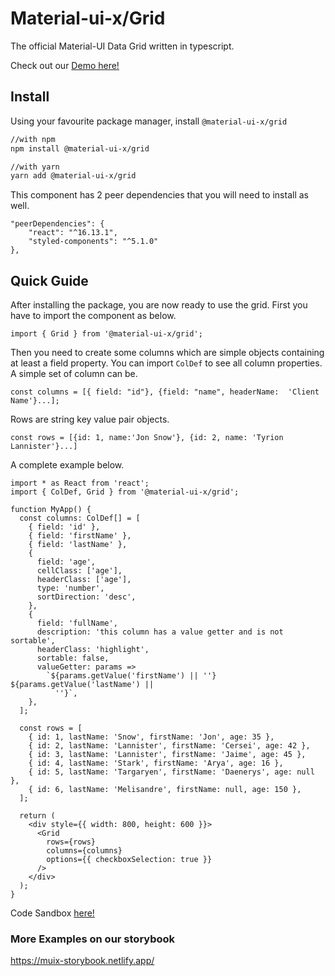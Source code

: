 # Material-ui-x/Grid

The official Material-UI Data Grid written in typescript.

Check out our [Demo here!](https://muix-preview.netlify.app/#/grid)

## Install

Using your favourite package manager, install `@material-ui-x/grid`

```sh
//with npm
npm install @material-ui-x/grid

//with yarn
yarn add @material-ui-x/grid
```

This component has 2 peer dependencies that you will need to install as well.

```
"peerDependencies": {
    "react": "^16.13.1",
    "styled-components": "^5.1.0"
},
```

## Quick Guide

After installing the package, you are now ready to use the grid.
First you have to import the component as below.

`import { Grid } from '@material-ui-x/grid';`

Then you need to create some columns which are simple objects containing at least a field property.
You can import `ColDef` to see all column properties.
A simple set of column can be.

```tsx
const columns = [{ field: "id"}, {field: "name", headerName:  'Client Name'}...];
```

Rows are string key value pair objects.

```tsx
const rows = [{id: 1, name:'Jon Snow'}, {id: 2, name: 'Tyrion Lannister'}...]
```

A complete example below.

```tsx
import * as React from 'react';
import { ColDef, Grid } from '@material-ui-x/grid';

function MyApp() {
  const columns: ColDef[] = [
    { field: 'id' },
    { field: 'firstName' },
    { field: 'lastName' },
    {
      field: 'age',
      cellClass: ['age'],
      headerClass: ['age'],
      type: 'number',
      sortDirection: 'desc',
    },
    {
      field: 'fullName',
      description: 'this column has a value getter and is not sortable',
      headerClass: 'highlight',
      sortable: false,
      valueGetter: params =>
        `${params.getValue('firstName') || ''} ${params.getValue('lastName') ||
          ''}`,
    },
  ];

  const rows = [
    { id: 1, lastName: 'Snow', firstName: 'Jon', age: 35 },
    { id: 2, lastName: 'Lannister', firstName: 'Cersei', age: 42 },
    { id: 3, lastName: 'Lannister', firstName: 'Jaime', age: 45 },
    { id: 4, lastName: 'Stark', firstName: 'Arya', age: 16 },
    { id: 5, lastName: 'Targaryen', firstName: 'Daenerys', age: null },
    { id: 6, lastName: 'Melisandre', firstName: null, age: 150 },
  ];

  return (
    <div style={{ width: 800, height: 600 }}>
      <Grid
        rows={rows}
        columns={columns}
        options={{ checkboxSelection: true }}
      />
    </div>
  );
}
```

Code Sandbox [here!](https://codesandbox.io/s/get-started-grid-kkdn2)

### More Examples on our storybook

https://muix-storybook.netlify.app/
